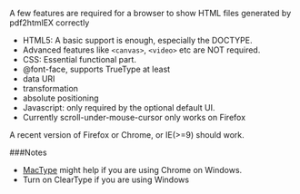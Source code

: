 A few features are required for a browser to show HTML files generated by pdf2htmlEX correctly
 - HTML5: A basic support is enough, especially the DOCTYPE.
  - Advanced features like `<canvas>`, `<video>` etc are NOT required.
 - CSS: Essential functional part.
  - @font-face, supports TrueType at least
  - data URI
  - transformation
  - absolute positioning
 - Javascript: only required by the optional default UI.
  - Currently scroll-under-mouse-cursor only works on Firefox

A recent version of Firefox or Chrome, or IE(>=9) should work.

###Notes
 - [MacType](http://code.google.com/p/mactype/) might help if you are using Chrome on Windows.
 - Turn on ClearType if you are using Windows


